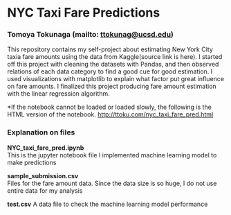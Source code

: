 # NYC Taxi Fare Predictions
### Tomoya Tokunaga (mailto: ttokunag@ucsd.edu)

This repository contains my self-project about estimating New York City taxia fare amounts using the data from Kaggle(source link is here). I started off this project with cleaning the datasets with Pandas, and then observed relations of each data category to find a good cue for good estimation. I used visualizations with matplotlib to explain what factor put great influence on fare amounts. I finalized this project producing fare amount estimation with the linear regression algorithm.

*If the notebook cannot be loaded or loaded slowly, the following is the HTML version of the notebook.
http://ttoku.com/nyc_taxi_fare_pred.html

### Explanation on files
**NYC_taxi_fare_pred.ipynb**<br>
This is the jupyter notebook file I implemented machine learning model to make predictions

**sample_submission.csv**<br>
Files for the fare amount data. Since the data size is so huge, I do not use entire data for my analysis

**test.csv**
A data file to check the machine learning model performance
